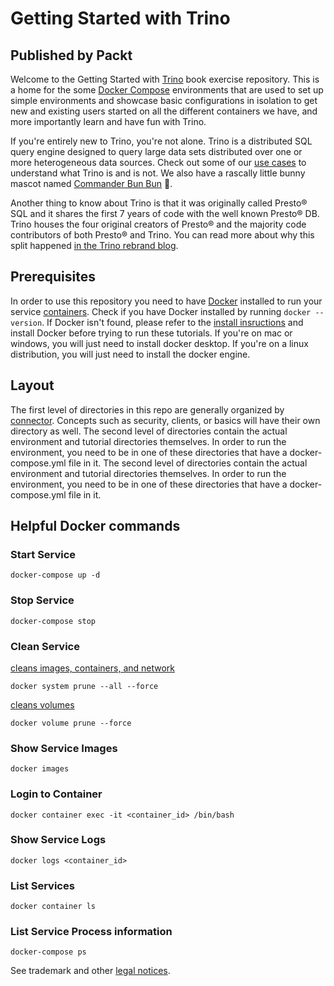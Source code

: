 # Getting Started with Trino

## Published by Packt

Welcome to the Getting Started with [Trino](https://trino.io/) book exercise
repository. This is a home for the some [Docker Compose](https://docs.docker.com/compose/) 
environments that are used to set up simple environments and showcase basic 
configurations in isolation to get new and existing users started on all the 
different containers we have, and more importantly learn and have fun with 
Trino.

If you're entirely new to Trino, you're not alone. Trino is a distributed SQL 
query engine designed to query large data sets distributed over one or more 
heterogeneous data sources. Check out some of our [use cases](https://trino.io/docs/current/overview/use-cases.html) 
to understand what Trino is and is not.  We also have a rascally little bunny 
mascot named 
[Commander Bun Bun](https://twitter.com/trinodb/status/1357416368543588356) 🐇.

Another thing to know about Trino is that it was originally called Presto® SQL 
and it shares the first 7 years of code with the well known Presto® DB. Trino
houses the four original creators of Presto® and the majority code contributors
of both Presto® and Trino. You can read more about why this split happened 
[in the Trino rebrand blog](https://trino.io/blog/2020/12/27/announcing-trino.html).

## Prerequisites

In order to use this repository you need to have [Docker](https://www.docker.com/why-docker) installed to run your service [containers](https://www.docker.com/why-docker). Check if you have Docker installed by running `docker --version`. If Docker isn't found, please refer to the [install insructions](https://docs.docker.com/engine/install/) and install Docker before trying to run these tutorials. If you're on mac or windows, you will just need to install docker desktop. If you're on a linux distribution, you will just need to install the docker engine.

## Layout

The first level of directories in this repo are generally organized by [connector](https://trino.io/docs/current/connector.html). Concepts such as security, clients, or basics will have their own directory as well. The second level of directories contain the actual environment and tutorial directories themselves. In order to run the environment, you need to be in one of these directories that have a docker-compose.yml file in it. The second level of directories contain the actual environment and tutorial directories themselves. In order to run the environment, you need to be in one of these directories that have a docker-compose.yml file in it.

## Helpful Docker commands

### Start Service

`docker-compose up -d`

### Stop Service

`docker-compose stop`

### Clean Service

[cleans images, containers, and network](shttps://docs.docker.com/config/pruning/)

`docker system prune --all --force`

[cleans volumes](shttps://docs.docker.com/config/pruning/)

`docker volume prune --force`

### Show Service Images 

`docker images`

### Login to Container

`docker container exec -it <container_id> /bin/bash`

### Show Service Logs

`docker logs <container_id>`

### List Services

`docker container ls`

### List Service Process information

`docker-compose ps`

See trademark and other [legal notices](https://trino.io/legal.html).
